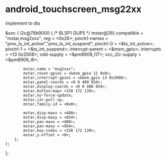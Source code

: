 # android_touchscreen_msg22xx

implement to dts

&soc {
	i2c@78b9000 { /* BLSP1 QUP5 */
		mstar@26{
			compatible = "mstar,msg2xxx";
			reg = <0x26>;
			pinctrl-names = "pmx_ts_int_active","pmx_ts_int_suspend"; 
			pinctrl-0 = <&ts_int_active>; 
			pinctrl-1 = <&ts_int_suspend>;
			interrupt-parent = <&msm_gpio>;
			interrupts = <13 0x2008>;
			vdd-supply = <&pm8909_l17>;
			vcc_i2c-supply = <&pm8909_l6>;

			mstar,name = "msg2xxx";			
			mstar,reset-gpios = <&msm_gpio 12 0x0>;
			mstar,interrupt-gpios = <&msm_gpio 13 0x2008>;	
			mstar,panel-coords = <0 0 480 954>;
			mstar,display-coords = <0 0 480 854>;
			mstar,button-map= <158 172 139>;
			mstar,no-force-update;
			mstar,i2c-pull-up;
			mstar,family-id = <0x0>;	

			mstar,disp-maxx = <480>;
			mstar,disp-maxy = <854>;
			mstar,pan-maxx = <480>;
			mstar,pan-maxy = <954>;
			mstar,key-codes = <158 172 139>;
			mstar,y-offset = <0>;
		};
	};
};
